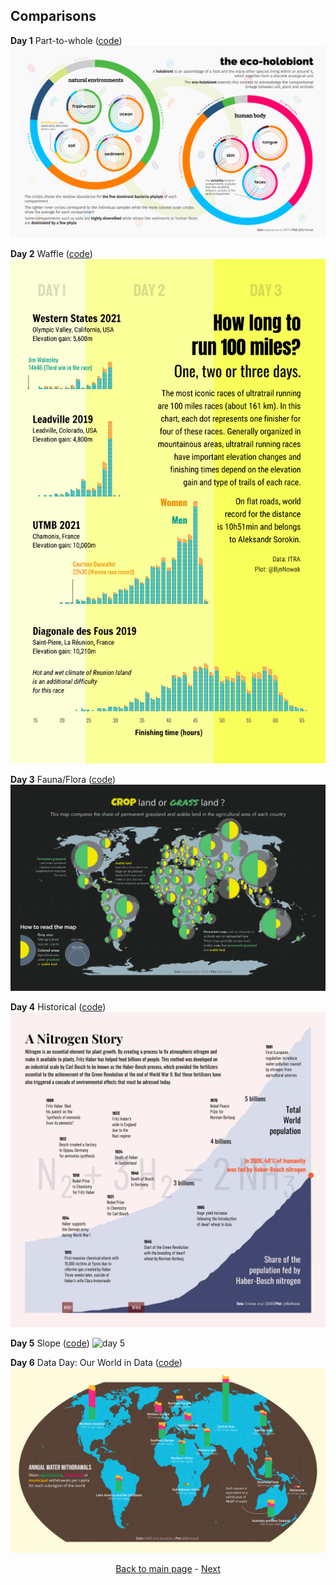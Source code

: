 ## Comparisons

**Day 1** Part-to-whole ([code](https://github.com/BjnNowak/TidyTuesday/blob/main/SC_Microbiome.R))
![day 1](fig/day1.png)

**Day 2** Waffle ([code](https://github.com/BjnNowak/TidyTuesday/blob/main/SC_Ultra_Distribution.R))
![day 2](fig/day2.png)

**Day 3** Fauna/Flora ([code](https://github.com/BjnNowak/TidyTuesday/blob/main/SC_Arableland.R))
![day 3](fig/day3.png)

**Day 4** Historical ([code](https://github.com/BjnNowak/TidyTuesday/blob/main/SC_Haber.R))
![day 4](fig/day4.png)

**Day 5** Slope ([code](https://github.com/BjnNowak/TidyTuesday/blob/main/SC_farm_size.R))
![day 5](fig/day5.png)

**Day 6** Data Day: Our World in Data ([code](https://github.com/BjnNowak/TidyTuesday/blob/main/SC_irrigation.R))
![day 6](fig/day6.png)


<center><a href="https://bjnnowak.github.io/30DayChartChallenge/">Back to main page</a> - <a href="https://bjnnowak.github.io/30DayChartChallenge/distributions.html">Next</a></center>
